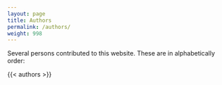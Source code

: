 ```yaml
---
layout: page
title: Authors
permalink: /authors/
weight: 998
---
```

Several persons contributed to this website. These are in alphabetically order:

{{< authors >}}
